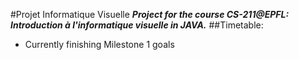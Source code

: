 #Projet Informatique Visuelle
**_Project for the course CS-211@EPFL: Introduction à l'informatique visuelle in JAVA._**
##Timetable:
- Currently finishing Milestone 1 goals
